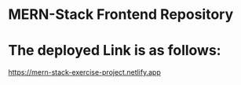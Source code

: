 # MERN-Stack Frontend Repository  
# The deployed Link is as follows:  
https://mern-stack-exercise-project.netlify.app
